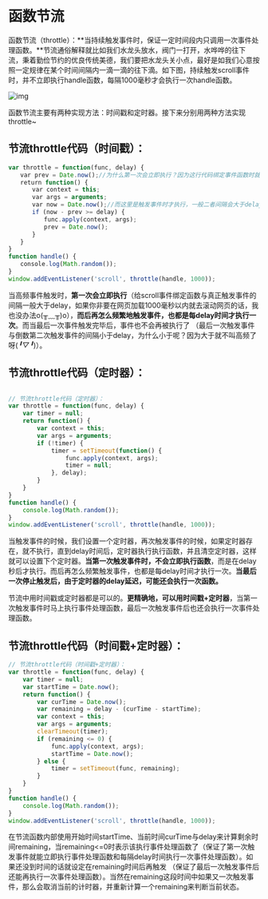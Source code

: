 # 函数节流

函数节流（throttle）：**当持续触发事件时，保证一定时间段内只调用一次事件处理函数。**节流通俗解释就比如我们水龙头放水，阀门一打开，水哗哗的往下流，秉着勤俭节约的优良传统美德，我们要把水龙头关小点，最好是如我们心意按照一定规律在某个时间间隔内一滴一滴的往下滴。如下图，持续触发scroll事件时，并不立即执行handle函数，每隔1000毫秒才会执行一次handle函数。

![img](https://images2018.cnblogs.com/blog/1022151/201806/1022151-20180613144342847-660853255.jpg)

函数节流主要有两种实现方法：时间戳和定时器。接下来分别用两种方法实现throttle~



## **节流throttle代码（时间戳）：**

```js
var throttle = function(func, delay) {            
　　var prev = Date.now();//为什么第一次会立即执行？因为这行代码绑定事件函数时就已经运行了   
　　return function() {                
　　　　var context = this;                
　　　　var args = arguments;                
　　　　var now = Date.now();//而这里是触发事件时才执行，一般二者间隔会大于delay（但不排除少数情况）         
　　　　if (now - prev >= delay) {                    
　　　　　　func.apply(context, args);                    
　　　　　　prev = Date.now();                
　　　　}            
　　}        
}        
function handle() {            
　　console.log(Math.random());        
}        
window.addEventListener('scroll', throttle(handle, 1000));
```

当高频事件触发时，**第一次会立即执行**（给scroll事件绑定函数与真正触发事件的间隔一般大于delay，如果你非要在网页加载1000毫秒以内就去滚动网页的话，我也没办法o(╥﹏╥)o），**而后再怎么频繁地触发事件，也都是每delay时间才执行一次**。而当最后一次事件触发完毕后，事件也不会再被执行了 （最后一次触发事件与倒数第二次触发事件的间隔小于delay，为什么小于呢？因为大于就不叫高频了呀(*╹▽╹*)）。

## 节流throttle代码（定时器）：

```js

// 节流throttle代码（定时器）：
var throttle = function(func, delay) {            
    var timer = null;            
    return function() {                
        var context = this;               
        var args = arguments;                
        if (!timer) {                    
            timer = setTimeout(function() {                        
                func.apply(context, args);                        
                timer = null;                    
            }, delay);                
        }            
    }        
}        
function handle() {            
    console.log(Math.random());        
}        
window.addEventListener('scroll', throttle(handle, 1000));
```

当触发事件的时候，我们设置一个定时器，再次触发事件的时候，如果定时器存在，就不执行，直到delay时间后，定时器执行执行函数，并且清空定时器，这样就可以设置下个定时器。**当第一次触发事件时，不会立即执行函数**，而是在delay秒后才执行。而后再怎么频繁触发事件，也都是每delay时间才执行一次。**当最后一次停止触发后，由于定时器的delay延迟，可能还会执行一次函数。**

节流中用时间戳或定时器都是可以的。**更精确地，可以用时间戳+定时器**，当第一次触发事件时马上执行事件处理函数，最后一次触发事件后也还会执行一次事件处理函数。

## 节流throttle代码（时间戳+定时器）：

```js
// 节流throttle代码（时间戳+定时器）：
var throttle = function(func, delay) {     
    var timer = null;     
    var startTime = Date.now();     
    return function() {             
        var curTime = Date.now();             
        var remaining = delay - (curTime - startTime);             
        var context = this;             
        var args = arguments;             
        clearTimeout(timer);              
        if (remaining <= 0) {                    
            func.apply(context, args);                    
            startTime = Date.now();              
        } else {                    
            timer = setTimeout(func, remaining);              
        }      
    }
}
function handle() {      
    console.log(Math.random());
} 
window.addEventListener('scroll', throttle(handle, 1000));
```

在节流函数内部使用开始时间startTime、当前时间curTime与delay来计算剩余时间remaining，当remaining<=0时表示该执行事件处理函数了（保证了第一次触发事件就能立即执行事件处理函数和每隔delay时间执行一次事件处理函数）。如果还没到时间的话就设定在remaining时间后再触发 （保证了最后一次触发事件后还能再执行一次事件处理函数）。当然在remaining这段时间中如果又一次触发事件，那么会取消当前的计时器，并重新计算一个remaining来判断当前状态。